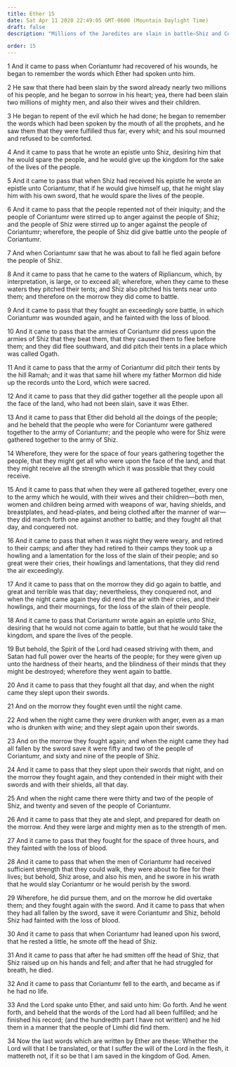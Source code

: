 ```yaml
---
title: Ether 15
date: Sat Apr 11 2020 22:49:05 GMT-0600 (Mountain Daylight Time)
draft: false
description: "Millions of the Jaredites are slain in battle—Shiz and Coriantumr assemble all the people to mortal combat—The Spirit of the Lord ceases to strive with them—The Jaredite nation is utterly destroyed—Only Coriantumr remains."

order: 15
---
```

    
1 And it came to pass when Coriantumr had recovered of his wounds, he began to remember the words which Ether had spoken unto him.

2 He saw that there had been slain by the sword already nearly two millions of his people, and he began to sorrow in his heart; yea, there had been slain two millions of mighty men, and also their wives and their children.

3 He began to repent of the evil which he had done; he began to remember the words which had been spoken by the mouth of all the prophets, and he saw them that they were fulfilled thus far, every whit; and his soul mourned and refused to be comforted.

4 And it came to pass that he wrote an epistle unto Shiz, desiring him that he would spare the people, and he would give up the kingdom for the sake of the lives of the people.

5 And it came to pass that when Shiz had received his epistle he wrote an epistle unto Coriantumr, that if he would give himself up, that he might slay him with his own sword, that he would spare the lives of the people.

6 And it came to pass that the people repented not of their iniquity; and the people of Coriantumr were stirred up to anger against the people of Shiz; and the people of Shiz were stirred up to anger against the people of Coriantumr; wherefore, the people of Shiz did give battle unto the people of Coriantumr.

7 And when Coriantumr saw that he was about to fall he fled again before the people of Shiz.

8 And it came to pass that he came to the waters of Ripliancum, which, by interpretation, is large, or to exceed all; wherefore, when they came to these waters they pitched their tents; and Shiz also pitched his tents near unto them; and therefore on the morrow they did come to battle.

9 And it came to pass that they fought an exceedingly sore battle, in which Coriantumr was wounded again, and he fainted with the loss of blood.

10 And it came to pass that the armies of Coriantumr did press upon the armies of Shiz that they beat them, that they caused them to flee before them; and they did flee southward, and did pitch their tents in a place which was called Ogath.

11 And it came to pass that the army of Coriantumr did pitch their tents by the hill Ramah; and it was that same hill where my father Mormon did hide up the records unto the Lord, which were sacred.

12 And it came to pass that they did gather together all the people upon all the face of the land, who had not been slain, save it was Ether.

13 And it came to pass that Ether did behold all the doings of the people; and he beheld that the people who were for Coriantumr were gathered together to the army of Coriantumr; and the people who were for Shiz were gathered together to the army of Shiz.

14 Wherefore, they were for the space of four years gathering together the people, that they might get all who were upon the face of the land, and that they might receive all the strength which it was possible that they could receive.

15 And it came to pass that when they were all gathered together, every one to the army which he would, with their wives and their children—both men, women and children being armed with weapons of war, having shields, and breastplates, and head-plates, and being clothed after the manner of war—they did march forth one against another to battle; and they fought all that day, and conquered not.

16 And it came to pass that when it was night they were weary, and retired to their camps; and after they had retired to their camps they took up a howling and a lamentation for the loss of the slain of their people; and so great were their cries, their howlings and lamentations, that they did rend the air exceedingly.

17 And it came to pass that on the morrow they did go again to battle, and great and terrible was that day; nevertheless, they conquered not, and when the night came again they did rend the air with their cries, and their howlings, and their mournings, for the loss of the slain of their people.

18 And it came to pass that Coriantumr wrote again an epistle unto Shiz, desiring that he would not come again to battle, but that he would take the kingdom, and spare the lives of the people.

19 But behold, the Spirit of the Lord had ceased striving with them, and Satan had full power over the hearts of the people; for they were given up unto the hardness of their hearts, and the blindness of their minds that they might be destroyed; wherefore they went again to battle.

20 And it came to pass that they fought all that day, and when the night came they slept upon their swords.

21 And on the morrow they fought even until the night came.

22 And when the night came they were drunken with anger, even as a man who is drunken with wine; and they slept again upon their swords.

23 And on the morrow they fought again; and when the night came they had all fallen by the sword save it were fifty and two of the people of Coriantumr, and sixty and nine of the people of Shiz.

24 And it came to pass that they slept upon their swords that night, and on the morrow they fought again, and they contended in their might with their swords and with their shields, all that day.

25 And when the night came there were thirty and two of the people of Shiz, and twenty and seven of the people of Coriantumr.

26 And it came to pass that they ate and slept, and prepared for death on the morrow. And they were large and mighty men as to the strength of men.

27 And it came to pass that they fought for the space of three hours, and they fainted with the loss of blood.

28 And it came to pass that when the men of Coriantumr had received sufficient strength that they could walk, they were about to flee for their lives; but behold, Shiz arose, and also his men, and he swore in his wrath that he would slay Coriantumr or he would perish by the sword.

29 Wherefore, he did pursue them, and on the morrow he did overtake them; and they fought again with the sword. And it came to pass that when they had all fallen by the sword, save it were Coriantumr and Shiz, behold Shiz had fainted with the loss of blood.

30 And it came to pass that when Coriantumr had leaned upon his sword, that he rested a little, he smote off the head of Shiz.

31 And it came to pass that after he had smitten off the head of Shiz, that Shiz raised up on his hands and fell; and after that he had struggled for breath, he died.

32 And it came to pass that Coriantumr fell to the earth, and became as if he had no life.

33 And the Lord spake unto Ether, and said unto him: Go forth. And he went forth, and beheld that the words of the Lord had all been fulfilled; and he finished his record; (and the hundredth part I have not written) and he hid them in a manner that the people of Limhi did find them.

34 Now the last words which are written by Ether are these: Whether the Lord will that I be translated, or that I suffer the will of the Lord in the flesh, it mattereth not, if it so be that I am saved in the kingdom of God. Amen.
